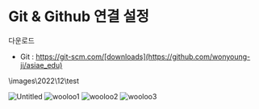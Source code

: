 # Git & Github 연결 설정

다운로드


- Git : https://git-scm.com/[downloads](https://github.com/wonyoung-ji/asiae_edu)


\images\2022\12\test

![Untitled](\images\2022\12\test\Untitled.png)
![wooloo1](\images\2022\12\test\wooloo1.jpg)
![wooloo2](\images\2022\12\test\wooloo2.jpg)
![wooloo3](\images\2022\12\test\wooloo3.jpg)
